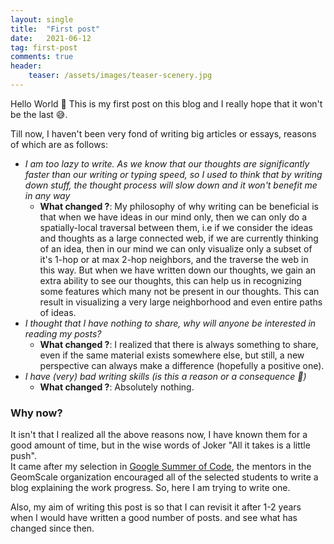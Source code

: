 ```yaml
---
layout: single
title:  "First post"
date:   2021-06-12
tag: first-post
comments: true
header:
    teaser: /assets/images/teaser-scenery.jpg
---
```


Hello World :wave:
This is my first post on this blog and I really hope that it won't be the last :sweat_smile:.

Till now, I haven't been very fond of writing big articles or essays, reasons of which are as follows:
- *I am too lazy to write. As we know that our thoughts are significantly faster than our writing or typing speed, so I used to think that by writing down stuff, the thought process will slow down and it won't benefit me in any way*
    - **What changed ?**: My philosophy of why writing can be beneficial is that when we have ideas in our mind only, then we can only do a spatially-local traversal between them, i.e if we consider the ideas and thoughts as a large connected web, if we are currently thinking of an idea, then in our mind we can only visualize only a subset of it's 1-hop or at max 2-hop neighbors, and the traverse the web in this way. But when we have written down our thoughts, we gain an extra ability to see our thoughts, this can help us in recognizing some features which many not be present in our thoughts. This can result in visualizing a very large neighborhood and even entire paths of ideas.
- *I thought that I have nothing to share, why will anyone be interested in reading my posts?*
    - **What changed ?**: I realized that there is always something to share, even if the same material exists somewhere else, but still, a new perspective can always make a difference (hopefully a positive one).
- *I have (very) bad writing skills (is this a reason or a consequence :thinking:)*
    - **What changed ?**: Absolutely nothing.

### Why now? 
It isn't that I realized all the above reasons now, I have known them for a good amount of time, but in the wise words of Joker "All it takes is a little push".  
It came after my selection in [Google Summer of Code](https://summerofcode.withgoogle.com/projects/#6649856422051840), the mentors in the GeomScale organization encouraged all of the selected students to write a blog explaining the work progress. So, here I am trying to write one.   

Also, my aim of writing this post is so that I can revisit it after 1-2 years when I would have written a good number of posts. and see what has changed since then. 
